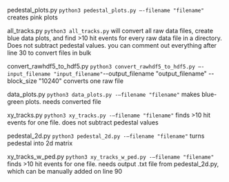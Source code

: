 pedestal_plots.py `python3 pedestal_plots.py –-filename "filename"`
creates pink plots

all_tracks.py `python3 all_tracks.py`
will convert all raw data files, create blue data plots, and find >10 hit events for every raw data file in a directory. Does not subtract pedestal values. you can comment out everything after line 30 to convert files in bulk

convert_rawhdf5_to_hdf5.py `python3 convert_rawhdf5_to_hdf5.py –-input_filename "input_filename"`--output_filename "output_filename" --block_size "10240"
converts one raw file

data_plots.py `python3 data_plots.py -–filename "filename"`
makes blue-green plots. needs converted file

xy_tracks.py `python3 xy_tracks.py -–filename "filename"`
finds >10 hit events for one file. does not subtract pedestal values

pedestal_2d.py `python3 pedestal_2d.py -–filename "filename"`
turns pedestal into 2d matrix

xy_tracks_w_ped.py `python3 xy_tracks_w_ped.py -–filename "filename"`
finds >10 hit events for one file. needs output .txt file from pedestal_2d.py, which can be manually added on line 90
